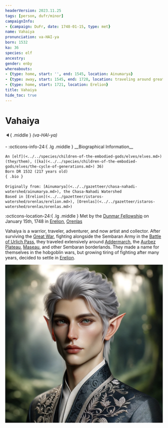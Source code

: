 ```yaml
---
headerVersion: 2023.11.25
tags: [person, dufr/minor]
campaignInfo:
- {campaign: DuFr, date: 1748-01-15, type: met}
name: Vahaiya
pronunciation: va-HAI-ya
born: 1532
ka: 36
species: elf
ancestry:
gender: enby
whereabouts:
- {type: home, start: '', end: 1545, location: Ainumarya}
- {type: away, start: 1545, end: 1720, location: traveling around greater Sembara}
- {type: home, start: 1721, location: Erelion}
title: Vahaiya
hide_toc: true
---
```


# Vahaiya
:speaker:{ .middle } *(va-HAI-ya)*  
<div class="grid cards ext-narrow-margin ext-one-column" markdown>
- :octicons-info-24:{ .lg .middle } __Biographical Information__

    An [elf](<../../species/children-of-the-embodied-gods/elves/elves.md>) (they/them), ([ka](<../../species/children-of-the-embodied-gods/elves/the-cycle-of-generations.md>) 36)  
    Born DR 1532 (217 years old)  
    { .bio }

    Originally from: [Ainumarya](<../../gazetteer/chasa-nahadi-watershed/ainumarya.md>), the Chasa-Nahadi Watershed
    Based in [Erelion](<../../gazetteer/istaros-watershed/orenlas/erelion.md>), [Orenlas](<../../gazetteer/istaros-watershed/orenlas/orenlas.md>)
</div>



:octicons-location-24:{ .lg .middle } Met by the [Dunmar Fellowship](<../pcs/dunmar-fellowship/dunmar-fellowship.md>) on January 15th, 1748 in [Erelion](<../../gazetteer/istaros-watershed/orenlas/erelion.md>), [Orenlas](<../../gazetteer/istaros-watershed/orenlas/orenlas.md>)  


Vahaiya is a warrior, traveler, adventurer, and now artist and collector. After surviving the [Great War](<../../events/1500s/great-war.md>), fighting alongside the Sembaran Army in the [Battle of Urlich Pass](<../../events/1500s/1545/battle-of-urlich-pass.md>), they traveled extensively around [Addermarch](<../../gazetteer/greater-sembara/addermarch/addermarch.md>), the [Aurbez Plateau](<../../gazetteer/istaros-watershed/aurbez-plateau.md>), [Maseau](<../../gazetteer/greater-sembara/duchy-of-maseau/duchy-of-maseau.md>), and other Sembaran borderlands. They made a name for themselves in the hobgoblin wars, but growing tiring of fighting after many years, decided to settle in [Erelion](<../../gazetteer/istaros-watershed/orenlas/erelion.md>). 

![Vahaiya Portrait](../../assets/vahaiya-portrait.png)

